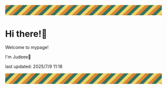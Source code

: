 <!-- Header image -->
<img src="./pokemon/pokemon_40.png" width="1000">

# Hi there!👋

Welcome to mypage!

I'm Judeee🐷

last updated: 2025/7/9 11:18

<!-- Footer image -->
<img src="./pokemon/pokemon_40.png" width="1000">
